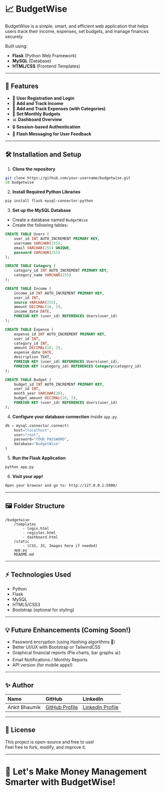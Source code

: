 # 📈 BudgetWise

BudgetWise is a simple, smart, and efficient web application that helps users track their income, expenses, set budgets, and manage finances securely.

Built using:
- **Flask** (Python Web Framework)
- **MySQL** (Database)
- **HTML/CSS** (Frontend Templates)

---

## 🚀 Features

- 📝 **User Registration and Login**
- 💼 **Add and Track Income**
- 💒 **Add and Track Expenses (with Categories)**
- 🎯 **Set Monthly Budgets**
- 📊 **Dashboard Overview**
- 🔒 **Session-based Authentication**
- 💬 **Flash Messaging for User Feedback**

---

## 🛠️ Installation and Setup

1. **Clone the repository**  
```bash
git clone https://github.com/your-username/budgetwise.git
cd budgetwise
```

2. **Install Required Python Libraries**  
```bash
pip install flask mysql-connector-python
```

3. **Set up the MySQL Database**
- Create a database named `BudgetWise`
- Create the following tables:

```sql
CREATE TABLE Users (
    user_id INT AUTO_INCREMENT PRIMARY KEY,
    username VARCHAR(255),
    email VARCHAR(255) UNIQUE,
    password VARCHAR(255)
);

CREATE TABLE Category (
    category_id INT AUTO_INCREMENT PRIMARY KEY,
    category_name VARCHAR(255)
);

CREATE TABLE Income (
    income_id INT AUTO_INCREMENT PRIMARY KEY,
    user_id INT,
    source VARCHAR(255),
    amount DECIMAL(10, 2),
    income_date DATE,
    FOREIGN KEY (user_id) REFERENCES Users(user_id)
);

CREATE TABLE Expense (
    expense_id INT AUTO_INCREMENT PRIMARY KEY,
    user_id INT,
    category_id INT,
    amount DECIMAL(10, 2),
    expense_date DATE,
    description TEXT,
    FOREIGN KEY (user_id) REFERENCES Users(user_id),
    FOREIGN KEY (category_id) REFERENCES Category(category_id)
);

CREATE TABLE Budget (
    budget_id INT AUTO_INCREMENT PRIMARY KEY,
    user_id INT,
    month_year VARCHAR(20),
    budget_amount DECIMAL(10, 2),
    FOREIGN KEY (user_id) REFERENCES Users(user_id)
);
```

4. **Configure your database connection** inside `app.py`
```python
db = mysql.connector.connect(
    host="localhost",
    user="root",
    password="YOUR_PASSWORD",
    database="BudgetWise"
)
```

5. **Run the Flask Application**
```bash
python app.py
```

6. **Visit your app!**
```bash
Open your browser and go to: http://127.0.0.1:5000/
```

---

## 🖼️ Folder Structure

```
/budgetwise
    /templates
        - login.html
        - register.html
        - dashboard.html
    /static
        - (CSS, JS, Images here if needed)
    app.py
    README.md
```

---

## ⚡ Technologies Used

- Python
- Flask
- MySQL
- HTML5/CSS3
- Bootstrap (optional for styling)

---

## 💡 Future Enhancements (Coming Soon!)

- Password encryption (using Hashing algorithms 🔐)
- Better UI/UX with Bootstrap or TailwindCSS
- Graphical financial reports (Pie charts, bar graphs 📊)
- Email Notifications / Monthly Reports
- API version (for mobile apps!)

---

## ✨ Author

| Name | GitHub | LinkedIn |
|:---|:---|:---|
| Ankit Bhaumik | [GitHub Profile](https://github.com/your-username) | [LinkedIn Profile](https://linkedin.com/in/your-linkedin) |

---

## 📝 License

This project is open-source and free to use!  
Feel free to fork, modify, and improve it.

---

# 🌟 Let's Make Money Management Smarter with **BudgetWise**!

